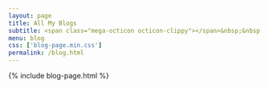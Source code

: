 ```yaml
---
layout: page
title: All My Blogs
subtitle: <span class="mega-octicon octicon-clippy"></span>&nbsp;&nbsp; 所有的文章分类都在这里哦
menu: blog
css: ['blog-page.min.css']
permalink: /blog.html
---
```

{% include blog-page.html %}